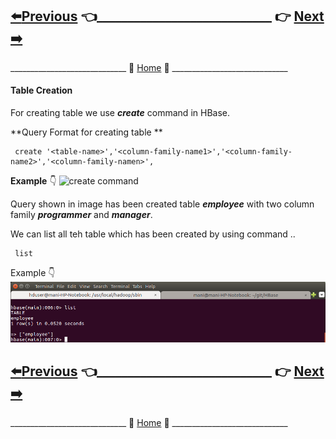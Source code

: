 ## [:arrow_left:Previous]() :point_left:____________________________ :point_right:        [Next :arrow_right:]()

_____________________________ :door: [Home](https://github.com/maniram-yadav/HBase) :door: _____________________________


#### Table Creation
 For creating table we use **_create_** command in HBase.
 
 **Query Format for creating table **
 ```
  create '<table-name>','<column-family-name1>','<column-family-name2>','<column-family-namen>',
 ```
 
 **Example** :point_down:
 ![create command](https://github.com/maniram-yadav/HBase/blob/master/images/create.pnghttps://github.com/maniram-yadav/HBase/blob/master/images/list.png)
 
 Query shown in image has been created table **_employee_** with two column family **_programmer_** and **_manager_**.
 
 We can list all teh table which has been created  by using command ..
 ```
  list
 ```
 
 Example :point_down:
 ![list](https://github.com/maniram-yadav/HBase/blob/master/images/list.png)
 
 
 ## [:arrow_left:Previous]() :point_left:____________________________ :point_right:        [Next :arrow_right:]()

_____________________________ :door: [Home](https://github.com/maniram-yadav/HBase) :door: _____________________________

